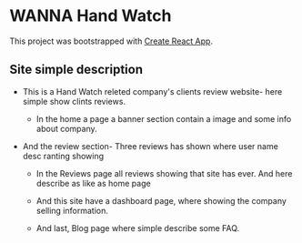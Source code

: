 # WANNA Hand Watch

This project was bootstrapped with [Create React App](https://github.com/facebook/create-react-app).

## Site simple description

<!-- - Item Zed
  - Nested Item 
* Item Alt  -->

<!-- - This is a Hand Watch releted company's clients review website- here simple show clints reviews. -->
- This is a Hand Watch releted company's clients review website- here simple show clints reviews.

    - In the home a page a banner section contain a image and some info about company.

* And the review section- Three reviews has shown where user name desc ranting showing

    - In the Reviews page all reviews showing that site has ever. And here describe as like as home page

    - And this site have a dashboard page, where showing the company selling information.

    - And last, Blog page where simple describe some FAQ.
